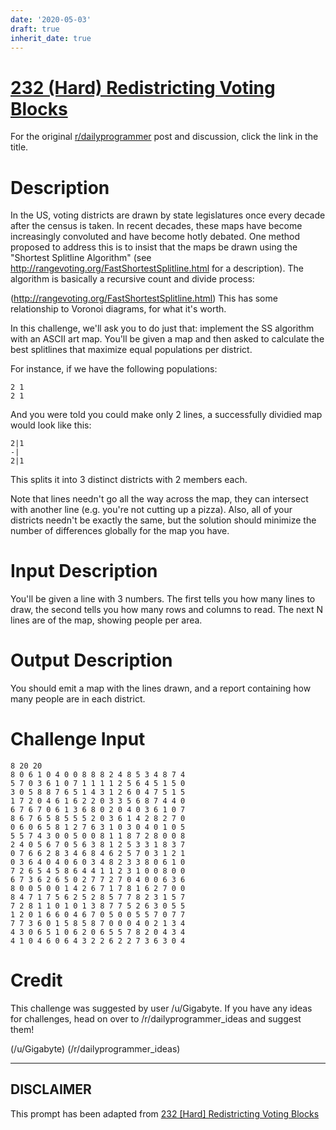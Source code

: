 ```yaml
---
date: '2020-05-03'
draft: true
inherit_date: true
---
```


# [232 (Hard) Redistricting Voting Blocks](https://www.reddit.com/r/dailyprogrammer/comments/3lf3i2/20150918_challenge_232_hard_redistricting_voting/)

For the original [r/dailyprogrammer](https://www.reddit.com/r/dailyprogrammer/) post and discussion, click the link in the title.

# Description
In the US, voting districts are drawn by state legislatures once every decade after the census is taken. In recent decades, these maps have become increasingly convoluted and have become hotly debated. One method proposed to address this is to insist that the maps be drawn using the "Shortest Splitline Algorithm" (see http://rangevoting.org/FastShortestSplitline.html for a description). The algorithm is basically a recursive count and divide process:

(http://rangevoting.org/FastShortestSplitline.html)
This has some relationship to Voronoi diagrams, for what it's worth. 

In this challenge, we'll ask you to do just that: implement the SS algorithm with an ASCII art map. You'll be given a map and then asked to calculate the best splitlines that maximize equal populations per district. 

For instance, if we have the following populations:


```
2 1
2 1
```
And you were told you could make only 2 lines, a successfully dividied map would look like this:


```
2|1
-|
2|1
```
This splits it into 3 distinct districts with 2 members each. 

Note that lines needn't go all the way across the map, they can intersect with another line (e.g. you're not cutting up a pizza). Also, all of your districts needn't be exactly the same, but the solution should minimize the number of differences globally for the map you have. 

# Input Description
You'll be given a line with 3 numbers. The first tells you how many lines to draw, the second tells you how many rows and columns to read. The next N lines are of the map, showing people per area. 

# Output Description
You should emit a map with the lines drawn, and a report containing how many people are in each district. 

# Challenge Input

```
8 20 20 
8 0 6 1 0 4 0 0 8 8 8 2 4 8 5 3 4 8 7 4
5 7 0 3 6 1 0 7 1 1 1 1 2 5 6 4 5 1 5 0
3 0 5 8 8 7 6 5 1 4 3 1 2 6 0 4 7 5 1 5
1 7 2 0 4 6 1 6 2 2 0 3 3 5 6 8 7 4 4 0
6 7 6 7 0 6 1 3 6 8 0 2 0 4 0 3 6 1 0 7
8 6 7 6 5 8 5 5 5 2 0 3 6 1 4 2 8 2 7 0
0 6 0 6 5 8 1 2 7 6 3 1 0 3 0 4 0 1 0 5
5 5 7 4 3 0 0 5 0 0 8 1 1 8 7 2 8 0 0 8
2 4 0 5 6 7 0 5 6 3 8 1 2 5 3 3 1 8 3 7
0 7 6 6 2 8 3 4 6 8 4 6 2 5 7 0 3 1 2 1
0 3 6 4 0 4 0 6 0 3 4 8 2 3 3 8 0 6 1 0
7 2 6 5 4 5 8 6 4 4 1 1 2 3 1 0 0 8 0 0
6 7 3 6 2 6 5 0 2 7 7 2 7 0 4 0 0 6 3 6
8 0 0 5 0 0 1 4 2 6 7 1 7 8 1 6 2 7 0 0
8 4 7 1 7 5 6 2 5 2 8 5 7 7 8 2 3 1 5 7
7 2 8 1 1 0 1 0 1 3 8 7 7 5 2 6 3 0 5 5
1 2 0 1 6 6 0 4 6 7 0 5 0 0 5 5 7 0 7 7
7 7 3 6 0 1 5 8 5 8 7 0 0 0 4 0 2 1 3 4
4 3 0 6 5 1 0 6 2 0 6 5 5 7 8 2 0 4 3 4
4 1 0 4 6 0 6 4 3 2 2 6 2 2 7 3 6 3 0 4
```
# Credit
This challenge was suggested by user /u/Gigabyte. If you have any ideas for challenges, head on over to /r/dailyprogrammer_ideas and suggest them! 

(/u/Gigabyte)
(/r/dailyprogrammer_ideas)

----
## **DISCLAIMER**
This prompt has been adapted from [232 [Hard] Redistricting Voting Blocks](https://www.reddit.com/r/dailyprogrammer/comments/3lf3i2/20150918_challenge_232_hard_redistricting_voting/
)
